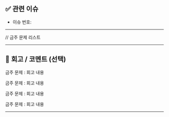 <!-- pr제목 : 홍길동 1주차 -->

## ✅ 관련 이슈

- 이슈 번호:  

--- 

//  금주 문제 리스트 

---

## 💬 회고 / 코멘트 (선택)

금주 문제 : 회고 내용 

금주 문제 : 회고 내용 

금주 문제 : 회고 내용 

금주 문제 : 회고 내용 

---
